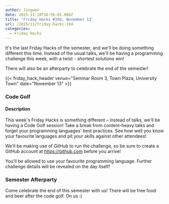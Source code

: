 ```yaml
---
author: Jingwen
date: 2015-11-10T16:56:01.000Z
title: 'Friday Hacks #104, November 13'
url: /2015/11/friday-hacks-104
categories:
  - Friday Hacks
---
```


It's the last Friday Hacks of the semester, and we'll be doing something
different this time. Instead of the usual talks, we'll be having a programming
challenge this week, with a twist - shortest solutions win!

There will also be an afterparty to celebrate the end of the semester!

{{< friday_hack_header venue="Seminar Room 3, Town Plaza, University Town" date="November 13" >}}

### Code Golf

#### Description

This week's Friday Hacks is something different – instead of talks, we'll be having a Code Golf session! Take a break from content-heavy talks and forget your programming languages' best practices. See how well you know your favourite languages and pit your skills against other attendees!

We'll be making use of GitHub to run the challenge, so be sure to create a GitHub account at https://github.com before you arrive!

You'll be allowed to use your favourite programming language. Further challenge details will be revealed on the day itself!

### Semester Afterparty

Come celebrate the end of this semester with us! There will be free food and beer after the code golf. On us :)
